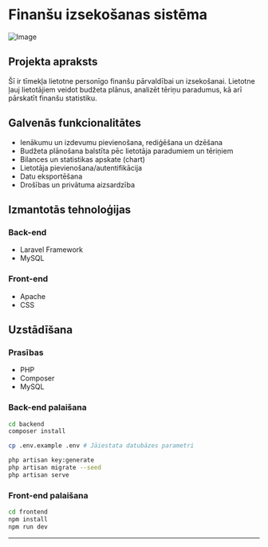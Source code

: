 # Finanšu izsekošanas sistēma

![Image](https://github.com/user-attachments/assets/baa6fd61-80a4-4597-ae7c-a9290d53ba10)

## Projekta apraksts

Šī ir tīmekļa lietotne personīgo finanšu pārvaldībai un izsekošanai. Lietotne ļauj lietotājiem veidot budžeta plānus, analizēt tēriņu paradumus, kā arī pārskatīt finanšu statistiku.

## Galvenās funkcionalitātes

- Ienākumu un izdevumu pievienošana, rediģēšana un dzēšana
- Budžeta plānošana balstīta pēc lietotāja paradumiem un tēriņiem
- Bilances un statistikas apskate (chart)
- Lietotāja pievienošana/autentifikācija
- Datu eksportēšana
- Drošības un privātuma aizsardzība

## Izmantotās tehnoloģijas

### Back-end

- Laravel Framework
- MySQL

### Front-end

- Apache
- CSS

## Uzstādīšana

### Prasības
- PHP
- Composer
- MySQL

### Back-end palaišana

```bash
cd backend
composer install

cp .env.example .env # Jāiestata datubāzes parametri

php artisan key:generate
php artisan migrate --seed
php artisan serve
```

### Front-end palaišana

```bash
cd frontend
npm install
npm run dev
```
---
